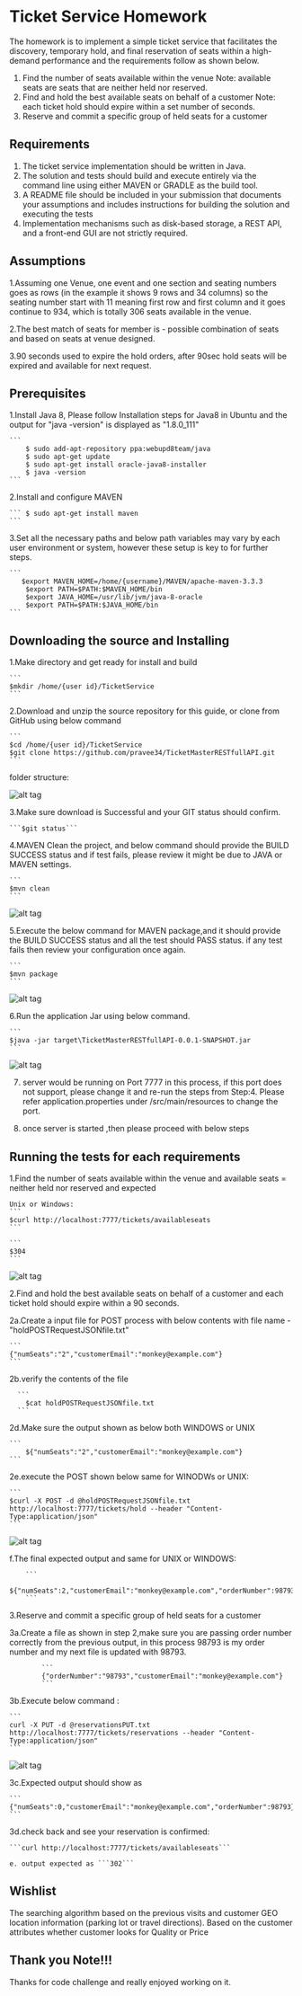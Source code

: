 # Ticket Service Homework

The homework is to implement a simple ticket service that facilitates the discovery, temporary hold, and final reservation of seats within a high-demand performance and the requirements follow as shown below.
1. Find the number of seats available within the venue
Note: available seats are seats that are neither held nor reserved.
2. Find and hold the best available seats on behalf of a customer
Note: each ticket hold should expire within a set number of seconds.
3. Reserve and commit a specific group of held seats for a customer

## Requirements

1. The ticket service implementation should be written in Java.
2. The solution and tests should build and execute entirely via the command line using either MAVEN or GRADLE as the build tool.
3. A README file should be included in your submission that documents your assumptions and includes instructions for building the solution and executing the tests
4. Implementation mechanisms such as disk-based storage, a REST API, and a front-end GUI are not strictly required.

## Assumptions

1.Assuming one Venue, one event and one section and seating numbers goes as rows (in the example it shows 9 rows and 34 columns) so the seating number start with 11 meaning first row and first column and it goes continue to 934, which is totally 306 seats available in the venue.

2.The best match of seats for member is - possible combination of seats and based on seats at venue designed.   

3.90 seconds used to expire the hold orders, after 90sec hold seats will be expired and available for next request.

## Prerequisites

1.Install Java 8, Please follow Installation steps for Java8 in Ubuntu and the output for "java -version" is displayed as "1.8.0_111" 


	```
		$ sudo add-apt-repository ppa:webupd8team/java
		$ sudo apt-get update
		$ sudo apt-get install oracle-java8-installer
		$ java -version
	```
	
2.Install and configure MAVEN 

	```	$ sudo apt-get install maven
	```
	
3.Set all the necessary paths and below path variables may vary by each user environment or system, however these setup is key to for further steps.

	```
	   $export MAVEN_HOME=/home/{username}/MAVEN/apache-maven-3.3.3
		$export PATH=$PATH:$MAVEN_HOME/bin 
		$export JAVA_HOME=/usr/lib/jvm/java-8-oracle
		$export PATH=$PATH:$JAVA_HOME/bin
	```

## Downloading the source and Installing

1.Make directory and get ready for install and build

	```
	$mkdir /home/{user id}/TicketService
	```

2.Download and unzip the source repository for this guide, or clone from GitHub using below command

	```
	$cd /home/{user id}/TicketService
	$git clone https://github.com/pravee34/TicketMasterRESTfullAPI.git
	```
 folder structure:

![alt tag](https://github.com/pravee34/TicketMasterRESTfullAPI/blob/master/1.projectstructure.JPG)
	
3.Make sure download is Successful and your GIT status should confirm. 

	```$git status```
		
4.MAVEN Clean the project, and below command should provide the BUILD SUCCESS status and if test fails, please review it might be due to JAVA or MAVEN settings. 

	```
	$mvn clean
	```
![alt tag](https://github.com/pravee34/TicketMasterRESTfullAPI/blob/master/2.mvnclean.JPG)
	
	
5.Execute the below command for MAVEN package,and it should provide the BUILD SUCCESS status and all the test should PASS status. if any test fails then review your configuration once again. 

	```
	$mvn package
	```
![alt tag](https://github.com/pravee34/TicketMasterRESTfullAPI/blob/master/3.mvnpackage.JPG)
	

6.Run the application Jar using below command.

	```
	$java -jar target\TicketMasterRESTfullAPI-0.0.1-SNAPSHOT.jar
	```
![alt tag](https://github.com/pravee34/TicketMasterRESTfullAPI/blob/master/4.Springboot.JPG)
	
	
7. server would be running on Port 7777 in this process, if this port does not support, please change it and re-run the steps from Step:4. Please refer application.properties under /src/main/resources to change the port. 

8. once server is started ,then please proceed with below steps

## Running the tests for each requirements

1.Find the number of seats available within the venue and available seats = neither held nor reserved and expected 

	Unix or Windows:
	```
	$curl http://localhost:7777/tickets/availableseats
	```
	
	```
	$304
	```
![alt tag](https://github.com/pravee34/TicketMasterRESTfullAPI/blob/master/5.findavailableseats.JPG)
	
	
2.Find and hold the best available seats on behalf of a customer and each ticket hold should expire within a 90 seconds.
	 
2a.Create a input file for POST process with below contents with file name - "holdPOSTRequestJSONfile.txt" 
	
	```
	{"numSeats":"2","customerEmail":"monkey@example.com"}
	```	 

2b.verify the contents of the file
	 
	  ```
		$cat holdPOSTRequestJSONfile.txt
	  ```
	   	 
2d.Make sure the output shown as below both WINDOWS or UNIX
	 	
	```
		${"numSeats":"2","customerEmail":"monkey@example.com"}
	```
	 	
2e.execute the POST shown below same for WINODWs or UNIX:
	 
	```
	$curl -X POST -d @holdPOSTRequestJSONfile.txt http://localhost:7777/tickets/hold --header "Content-Type:application/json"
	```
![alt tag](https://github.com/pravee34/TicketMasterRESTfullAPI/blob/master/6.holdtheBestavailableSeats.JPG)
	 	 			 
	 	 			 
f.The final expected output and same for UNIX or WINDOWS:

	 	```
	 	${"numSeats":2,"customerEmail":"monkey@example.com","orderNumber":98793}
	 	```
	 	
	 
	
3.Reserve and commit a specific group of held seats for a customer

3a.Create a file as shown in step 2,make sure you are passing order number correctly from the previous output, in this process 98793 is my order number and my next file is updated with 98793.  			
	
			```
			{"orderNumber":"98793","customerEmail":"monkey@example.com"}
			```
	
3b.Execute below command : 
				
	```
	curl -X PUT -d @reservationsPUT.txt http://localhost:7777/tickets/reservations --header "Content-Type:application/json"
	```
![alt tag](https://github.com/pravee34/TicketMasterRESTfullAPI/blob/master/7.Reservations.JPG)
				
				
3c.Expected output should show as 
				
	```
	{"numSeats":0,"customerEmail":"monkey@example.com","orderNumber":98793}
	```
				
3d.check back and see your reservation is confirmed: 
				
	```curl http://localhost:7777/tickets/availableseats```
	
	e. output expected as ```302```
	
## Wishlist

   The searching algorithm based on the previous visits and customer GEO location information (parking lot or travel directions).
   Based on the customer attributes whether customer looks for Quality or Price
   
## Thank you Note!!!

Thanks for code challenge and really enjoyed working on it. 
	
	
	